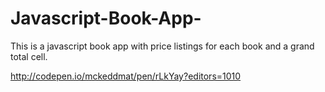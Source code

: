 # Javascript-Book-App-
This is a javascript book app with price listings for each book and a grand total cell.

 http://codepen.io/mckeddmat/pen/rLkYay?editors=1010
 
